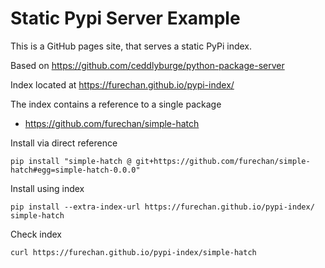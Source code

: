 # Static Pypi Server Example

This is a GitHub pages site, that serves a static PyPi index.

Based on https://github.com/ceddlyburge/python-package-server

Index located at https://furechan.github.io/pypi-index/

The index contains a reference to a single package
- https://github.com/furechan/simple-hatch

Install via direct reference

    pip install "simple-hatch @ git+https://github.com/furechan/simple-hatch#egg=simple-hatch-0.0.0"

Install using index

    pip install --extra-index-url https://furechan.github.io/pypi-index/ simple-hatch

Check index

    curl https://furechan.github.io/pypi-index/simple-hatch
